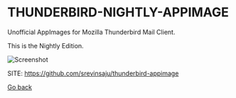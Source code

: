 # THUNDERBIRD-NIGHTLY-APPIMAGE
 
 Unofficial AppImages for Mozilla Thunderbird Mail Client.

 This is the Nightly Edition.
 
 ![Screenshot](https://media.imgcdn.org/repo/2023/03/mozilla-thunderbird/Mozilla-Thunderbird-free-download.jpg)
 
 SITE: https://github.com/srevinsaju/thunderbird-appimage

 [Go back](https://portable-linux-apps.github.io/apps.html)
